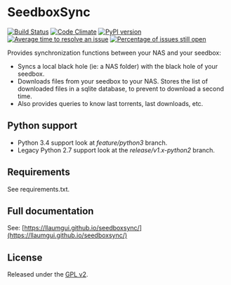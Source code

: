 # SeedboxSync
[![Build Status](https://travis-ci.org/llaumgui/seedboxsync.svg?branch=master)](https://travis-ci.org/llaumgui/seedboxsync) [![Code Climate](https://codeclimate.com/github/llaumgui/seedboxsync/badges/gpa.svg)](https://codeclimate.com/github/llaumgui/seedboxsync) [![PyPI version](https://badge.fury.io/py/seedboxsync.svg)](https://pypi.python.org/pypi/seedboxsync) [![Average time to resolve an issue](http://isitmaintained.com/badge/resolution/llaumgui/seedboxsync.svg)](http://isitmaintained.com/project/llaumgui/seedboxsync "Average time to resolve an issue") [![Percentage of issues still open](http://isitmaintained.com/badge/open/llaumgui/seedboxsync.svg)](http://isitmaintained.com/project/llaumgui/seedboxsync "Percentage of issues still open")

Provides synchronization functions between your NAS and your seedbox:
* Syncs a local black hole (ie: a NAS folder) with the black hole of your seedbox.
* Downloads files from your seedbox to your NAS. Stores the list of downloaded files in a sqlite database, to prevent to download a second time.
* Also provides queries to know last torrents, last downloads, etc.

## Python support
* Python 3.4 support look at _feature/python3_ branch.
* Legacy Python 2.7 support look at the _release/v1.x-python2_ branch.

## Requirements
See requirements.txt.


## Full documentation
See: [https://llaumgui.github.io/seedboxsync/](https://llaumgui.github.io/seedboxsync/)


## License
Released under the [GPL v2](http://opensource.org/licenses/GPL-2.0).
